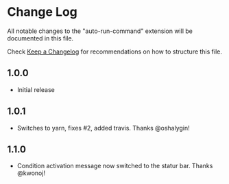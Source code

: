 # Change Log
All notable changes to the "auto-run-command" extension will be documented in this file.

Check [Keep a Changelog](http://keepachangelog.com/) for recommendations on how to structure this file.

## 1.0.0
- Initial release

## 1.0.1
- Switches to yarn, fixes #2, added travis. Thanks @oshalygin!

## 1.1.0
- Condition activation message now switched to the statur bar. Thanks @kwonoj!

